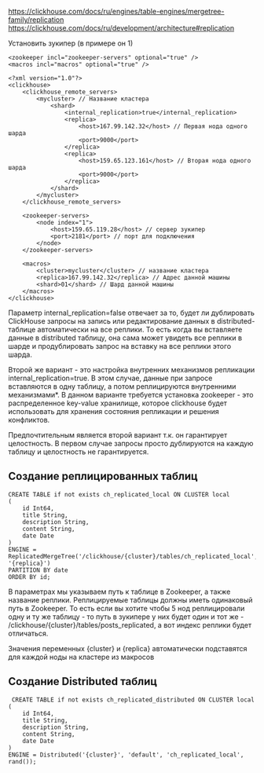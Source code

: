 https://clickhouse.com/docs/ru/engines/table-engines/mergetree-family/replication
https://clickhouse.com/docs/ru/development/architecture#replication

Установить зукипер (в примере он 1)

```
<zookeeper incl="zookeeper-servers" optional="true" />
<macros incl="macros" optional="true" />
```

```
<?xml version="1.0"?>
<clickhouse>
    <clickhouse_remote_servers>
        <mycluster> // Название кластера
            <shard>
                <internal_replication>true</internal_replication>
                <replica>
                    <host>167.99.142.32</host> // Первая нода одного шарда
                    <port>9000</port>
                </replica>
                <replica>
                    <host>159.65.123.161</host> // Вторая нода одного шарда
                    <port>9000</port>
                </replica>
            </shard>
        </mycluster>
    </clickhouse_remote_servers>

    <zookeeper-servers>
        <node index="1">
            <host>159.65.119.28</host> // сервер зукипер
            <port>2181</port> // порт для подключения
        </node>
    </zookeeper-servers>

    <macros>
		<cluster>mycluster</cluster> // название кластера
        <replica>167.99.142.32</replica> // Адрес данной машины
        <shard>01</shard> // Шард данной машины
    </macros>
</clickhouse>
```

Параметр internal_replication=false отвечает за то, будет ли дублировать ClickHouse запросы на запись или редактирование данных в distributed-таблице автоматически на все реплики. То есть когда вы вставляете данные в distributed таблицу, она сама может увидеть все реплики в шарде и продублировать запрос на вставку на все реплики этого шарда.

Второй же вариант - это настройка внутренних механизмов репликации internal_replication=true. В этом случае, данные при запросе вставляются в одну таблицу, а потом реплицируются внутренними механизмами*. В данном варианте требуется установка zookeeper - это распределенное key-value хранилище, которое clickhouse будет использовать для хранения состояния репликации и решения конфликтов.

Предпочтительным является второй вариант т.к. он гарантирует целостность. В первом случае запросы просто дублируются на каждую таблицу и целостность не гарантируется.

## Создание реплицированных таблиц

```
CREATE TABLE if not exists ch_replicated_local ON CLUSTER local
(
    id Int64,
    title String,
    description String,
    content String,
    date Date
)
ENGINE = ReplicatedMergeTree('/clickhouse/{cluster}/tables/ch_replicated_local', '{replica}')
PARTITION BY date
ORDER BY id;
```

В параметрах мы указываем путь к таблице в Zookeeper, а также название реплики. Реплицируемые таблицы должны иметь одинаковый путь в Zookeeper. То есть если вы хотите чтобы 5 нод реплицировали одну и ту же таблицу - то путь в зукипере у них будет один и тот же - /clickhouse/{cluster}/tables/posts_replicated, а вот индекс реплики будет отличаться.

Значения переменных {cluster} и {replica} автоматически подставятся для каждой ноды на кластере из макросов

## Создание Distributed таблиц

```
 CREATE TABLE if not exists ch_replicated_distributed ON CLUSTER local
(
    id Int64,
    title String,
    description String,
    content String,
    date Date
)
ENGINE = Distributed('{cluster}', 'default', 'ch_replicated_local', rand());
```

